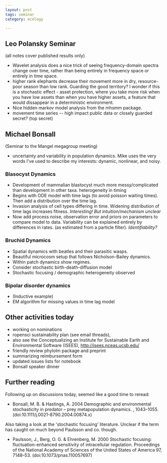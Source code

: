 ```yaml
---
layout: post
tags: seminar
category: ecology

---
```


Leo Polansky Seminar
--------------------

(all notes cover published results only)

* Wavelet analysis does a nice trick of seeing frequency-domain spectra change over time, rather than being entirely in frequency space or entirely in time space.  
* higher rank elephants decrease their movement more in dry, resource-poor season than low rank.  Guarding the good territory?  I wonder if this is a stochastic effect - asset protection, where you take more risk when you have low assets than when you have higher assets, a feature that would dissappear in a deterministic environment.  
* Nice hidden markov model analysis from the mhsmm package.
* movement time series -- high impact public data or closely guarded secret?  (top secret)


Michael Bonsall 
----------------

(Seminar to the Mangel megagroup meeting)

* uncertainty and variability in population dynamics.  Mike uses the very words I've used to describe my interests: dynamic, nonlinear, and noisy.  

### Blasocyst Dynamics

* Development of mammalian blastocyst much more messy/complicated than development in other taxa.  heterogeneity in timing
* Begins with ODE model with time lags (to avoid poisson waiting times).  Then add a distribution over the time lag.  
* Invasion analysis of cell types differing in time.  Widening distribution of time lags increases fitness. *Interesting! But intuition/mechanism unclear*
* Now add process noise, observation error and priors on parameters to compare model to data.  Variability can be explained entirely by differences in rates. (as estimated from a particle filter).  *Identifiability?*


### Bruchid Dynamics 

* Spatial dynamics with beatles and their parasitic wasps.
* Beautiful microcosm setup that follows Nicholson-Bailey dynamics.  
* Within patch dynamics show regimes.  
* Consider stochastic birth-death-diffusion model
* Stochastic focusing / demographic heterogeneity observed


### Bipolar disorder dynamics

* (Inductive example)
* EM algorithm for missing values in time lag model



Other activities today
----------------------

* working on nominations
* ropensci sustainability plan (see email threads), 
* also see the Conceptualizing an Institute for Sustainable Earth and Environmental Software (ISEES), http://isees.nceas.ucsb.edu/
* friendly review phylolm package and preprint
* summarizing reimbursement form
* updated issues lists for notebook
* Bonsall speaker dinner



## Further reading 

Following up on discussions today, seemed like a good time to reread: 

- Bonsall, M. B. & Hastings, A. 2004 Demographic and environmental stochasticity in predator – prey metapopulation dynamics. , 1043–1055. (doi:10.1111/j.0021-8790.2004.00874.x)

Also taking a look at the 'stochastic focusing' literature.  Unclear if the term has caught on much beyond Paulsson and co. though.  

- Paulsson, J., Berg, O. G. & Ehrenberg, M. 2000 Stochastic focusing: fluctuation-enhanced sensitivity of intracellular regulation. Proceedings of the National Academy of Sciences of the United States of America 97, 7148–53. (doi:10.1073/pnas.110057697)


